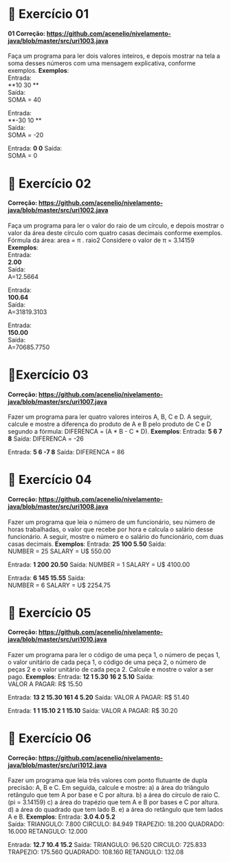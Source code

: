 # 📖 Exercício 01
#### 01 Correção: https://github.com/acenelio/nivelamento-java/blob/master/src/uri1003.java 
Faça um programa para ler dois valores inteiros, e depois mostrar na tela a soma desses números com uma mensagem explicativa, conforme exemplos. 
**Exemplos**:   
Entrada:    
**10 30 **      
Saída:    
SOMA = 40    

Entrada:    
**-30 10 **   
Saída:   
SOMA = -20    

Entrada: 
**0 0**
Saída:  
SOMA = 0
# 📖 Exercício 02 
#### Correção: https://github.com/acenelio/nivelamento-java/blob/master/src/uri1002.java 
Faça um programa para ler o valor do raio de um círculo, e depois mostrar o valor da área deste círculo com quatro casas decimais conforme exemplos. Fórmula da área: area = π . raio2 Considere o valor de π = 3.14159 
**Exemplos**:   
Entrada:   
**2.00**  
Saída:     
A=12.5664    

Entrada:    
**100.64**    
Saída:    
A=31819.3103    

Entrada:    
**150.00**   
Saída:    
A=70685.7750    
# 📖Exercício 03 
#### Correção: https://github.com/acenelio/nivelamento-java/blob/master/src/uri1007.java 
Fazer um programa para ler quatro valores inteiros A, B, C e D. A seguir, calcule e mostre a diferença do produto de A e B pelo produto de C e D segundo a fórmula: DIFERENCA = (A * B - C * D). 
**Exemplos**: 
Entrada: 
**5 6 7 8** 
Saída: 
DIFERENCA = -26 

Entrada: 
**5 6 -7 8** 
Saída: 
DIFERENCA = 86
# 📖 Exercício 04 
#### Correção: https://github.com/acenelio/nivelamento-java/blob/master/src/uri1008.java 
Fazer um programa que leia o número de um funcionário, seu número de horas trabalhadas, o valor que recebe por hora e calcula o salário desse funcionário. A seguir, mostre o número e o salário do funcionário, com duas casas decimais. 
**Exemplos**: 
Entrada: 
**25 100 5.50**
Saída:  
NUMBER = 25 
SALARY = U$ 550.00 

Entrada: 
**1 200 20.50**
Saída: 
 NUMBER = 1 
 SALARY = U$ 4100.00 

Entrada: 
**6 145 15.55**
Saída:  
NUMBER = 6 
SALARY = U$ 2254.75
# 📖 Exercício 05 
#### Correção: https://github.com/acenelio/nivelamento-java/blob/master/src/uri1010.java 
Fazer um programa para ler o código de uma peça 1, o número de peças 1, o valor unitário de cada peça 1, o código de uma peça 2, o número de peças 2 e o valor unitário de cada peça 2. Calcule e mostre o valor a ser pago. 
**Exemplos**: 
Entrada: 
**12 1 5.30 16 2 5.10**
Saída:  
VALOR A PAGAR: R$ 15.50 

Entrada:
**13 2 15.30 161 4 5.20** 
Saída: 
VALOR A PAGAR: R$ 51.40 

Entrada: 
**1 1 15.10 2 1 15.10** 
Saída: 
VALOR A PAGAR: R$ 30.20 
# 📖 Exercício 06 
#### Correção: https://github.com/acenelio/nivelamento-java/blob/master/src/uri1012.java 
Fazer um programa que leia três valores com ponto flutuante de dupla precisão: A, B e C. Em seguida, calcule e mostre: a) a área do triângulo retângulo que tem A por base e C por altura. b) a área do círculo de raio C. (pi = 3.14159) c) a área do trapézio que tem A e B por bases e C por altura. d) a área do quadrado que tem lado B. e) a área do retângulo que tem lados A e B. 
**Exemplos**: 
Entrada:
**3.0 4.0 5.2**  
Saída: 
TRIANGULO: 7.800 
CIRCULO: 84.949 
TRAPEZIO: 18.200
QUADRADO: 16.000 
RETANGULO: 12.000 

Entrada: 
**12.7 10.4 15.2** 
Saída: 
TRIANGULO: 96.520 
CIRCULO: 725.833 
TRAPEZIO: 175.560 
QUADRADO: 108.160 
RETANGULO: 132.08
